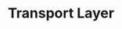 ---
layout: homework
title: Transport Layer
chapter: 3
icon: transport-layer.svg
problems:
    - P4
    - P14
    - P23
    - P40
    - P41
wireshark_labs:
    - <a target="_blank" href="http://www-net.cs.umass.edu/wireshark-labs/Wireshark_TCP_v8.0.pdf">TCP</a>
    - <a target="_blank" href="http://www-net.cs.umass.edu/wireshark-labs/Wireshark_UDP_v8.0.pdf">UDP</a>
---